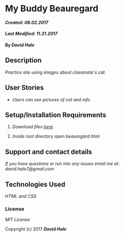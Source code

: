 # My Buddy Beauregard

#### _Created: 08.02.2017_
#### _Last Modified: 11.21.2017_

#### By _David Hale_

## Description

_Practice site using images about classmate's cat._

## User Stories

* _Users can see pictures of cat and info._

## Setup/Installation Requirements

1. _Download files [here](https://github.com/phuzisham/beauregard.git)._

2. _Inside root directory open beauregard.html_

## Support and contact details

_If you have questions or run into any issues email me at: david.hale7@gmail.com_

## Technologies Used

_HTML and CSS_

### License

*MIT License*

Copyright (c) 2017 **_David Hale_**
